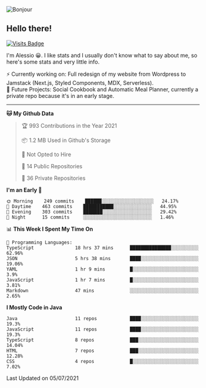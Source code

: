 ![Bonjour](https://i.redd.it/ayih4qogh2a51.png)

## Hello there!
[![Visits Badge](https://badges.pufler.dev/visits/PandaSekh/PandaSekh)](https://alessiofranceschi.me)

I'm Alessio 😀. I like stats and I usually don't know what to say about me, so here's some stats and very little info.

⚡ Currently working on: Full redesign of my website from Wordpress to Jamstack (Next.js, Styled Components, MDX, Serverless).  
🤔 Future Projects: Social Cookbook and Automatic Meal Planner, currently a private repo because it's in an early stage.

---

<!--START_SECTION:waka-->
**🐱 My Github Data** 

> 🏆 993 Contributions in the Year 2021
 > 
> 📦 1.2 MB Used in Github's Storage 
 > 
> 🚫 Not Opted to Hire
 > 
> 📜 14 Public Repositories 
 > 
> 🔑 36 Private Repositories  
 > 
**I'm an Early 🐤** 

```text
🌞 Morning    249 commits    ██████░░░░░░░░░░░░░░░░░░░   24.17% 
🌆 Daytime    463 commits    ███████████░░░░░░░░░░░░░░   44.95% 
🌃 Evening    303 commits    ███████░░░░░░░░░░░░░░░░░░   29.42% 
🌙 Night      15 commits     ░░░░░░░░░░░░░░░░░░░░░░░░░   1.46%

```


📊 **This Week I Spent My Time On** 

```text
💬 Programming Languages: 
TypeScript               18 hrs 37 mins      ███████████████░░░░░░░░░░   62.96% 
JSON                     5 hrs 38 mins       ████░░░░░░░░░░░░░░░░░░░░░   19.06% 
YAML                     1 hr 9 mins         █░░░░░░░░░░░░░░░░░░░░░░░░   3.9% 
JavaScript               1 hr 7 mins         █░░░░░░░░░░░░░░░░░░░░░░░░   3.81% 
Markdown                 47 mins             ░░░░░░░░░░░░░░░░░░░░░░░░░   2.65%

```

**I Mostly Code in Java** 

```text
Java                     11 repos            ████░░░░░░░░░░░░░░░░░░░░░   19.3% 
JavaScript               11 repos            ████░░░░░░░░░░░░░░░░░░░░░   19.3% 
TypeScript               8 repos             ███░░░░░░░░░░░░░░░░░░░░░░   14.04% 
HTML                     7 repos             ███░░░░░░░░░░░░░░░░░░░░░░   12.28% 
CSS                      4 repos             █░░░░░░░░░░░░░░░░░░░░░░░░   7.02%

```



 Last Updated on 05/07/2021
<!--END_SECTION:waka-->
